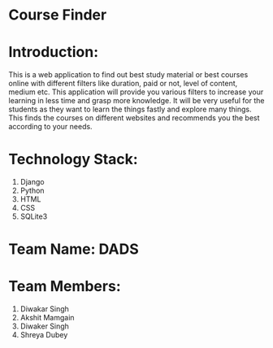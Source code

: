# Course Finder

# Introduction:
This is a web application to find out best study material or best courses online with different filters like duration, paid or not, level of content, medium etc. This application will provide you various filters to increase your learning in less time and grasp more knowledge. It will be very useful for the students as they want to learn the things fastly and explore many things. This finds the courses on different websites and recommends you the best according to your needs.

# Technology Stack:
1. Django
2. Python
3. HTML
4. CSS
5. SQLite3

# Team Name: DADS
# Team Members:
1. Diwakar Singh
2. Akshit Mamgain
3. Diwaker Singh
4. Shreya Dubey
